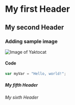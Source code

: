 # My first Header
## My second Header
### Adding sample image
![Image of Yaktocat](https://octodex.github.com/images/yaktocat.png)
#### Code
``` javascript
var myVar = "Hello, world!";
```
##### My fifth Header
###### My sixth Header
